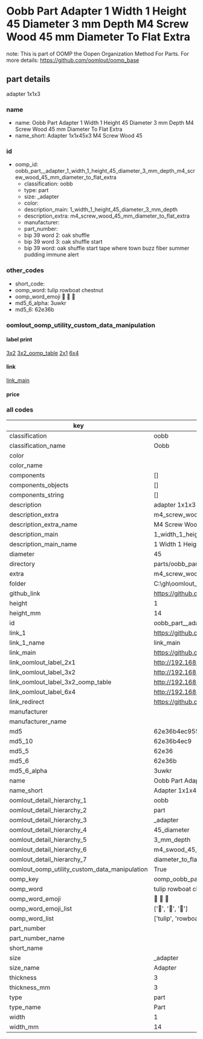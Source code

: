 # Oobb Part  Adapter 1 Width 1 Height 45 Diameter 3 mm Depth M4 Screw Wood 45 mm Diameter To Flat Extra  

note: This is part of OOMP the Oopen Organization Method For Parts. For more details: https://github.com/oomlout/oomp_base

##  part details
  



 adapter 1x1x3



### name
* name: Oobb Part  Adapter 1 Width 1 Height 45 Diameter 3 mm Depth M4 Screw Wood 45 mm Diameter To Flat Extra
* name_short: Adapter 1x1x45x3 M4 Screw Wood 45
### id
* oomp_id: oobb_part__adapter_1_width_1_height_45_diameter_3_mm_depth_m4_screw_wood_45_mm_diameter_to_flat_extra
  * classification: oobb
  * type: part
  * size: _adapter
  * color: 
  * description_main: 1_width_1_height_45_diameter_3_mm_depth
  * description_extra: m4_screw_wood_45_mm_diameter_to_flat_extra
  * manufacturer: 
  * part_number: 
  * bip 39 word 2: oak shuffle
  * bip 39 word 3: oak shuffle start
  * bip 39 word: oak shuffle start tape where town buzz fiber summer pudding immune alert

### other_codes
* short_code: 
* oomp_word: tulip rowboat chestnut
* oomp_word_emoji :tulip: :rowboat: :chestnut:
* md5_6_alpha: 3uwkr
* md5_6: 62e36b






### oomlout_oomp_utility_custom_data_manipulation
#### label print
[3x2](http://192.168.1.245:1112/?label=oomp%203uwkr)
[3x2_oomp_table](http://192.168.1.108:1112/?label=oomp%203uwkr)
[2x1](http://192.168.1.242:1112/?label=oomp%203uwkr)
[6x4](http://192.168.1.55:1112/?label=oomp%203uwkr)    

#### link

[link_main](https://github.com/oomlout/oomlout_oobb_version_4_generated_parts/tree/main/navigation_oomp/oobb/part/_adapter/1_width_1_height_45_diameter_3_mm_depth/m4_screw_wood_45_mm_diameter_to_flat_extra/part)                              

#### price







### all codes 
| key | value |  
| --- | --- |  
| classification | oobb |  
| classification_name | Oobb |  
| color |  |  
| color_name |  |  
| components | [] |  
| components_objects | [] |  
| components_string | [] |  
| description |  adapter 1x1x3 |  
| description_extra | m4_screw_wood_45_mm_diameter_to_flat_extra |  
| description_extra_name | M4 Screw Wood 45 mm Diameter To Flat Extra |  
| description_main | 1_width_1_height_45_diameter_3_mm_depth |  
| description_main_name | 1 Width 1 Height 45 Diameter 3 mm Depth |  
| diameter | 45 |  
| directory | parts/oobb_part__adapter_1_width_1_height_45_diameter_3_mm_depth_m4_screw_wood_45_mm_diameter_to_flat_extra |  
| extra | m4_screw_wood_45_mm_diameter_to_flat |  
| folder | C:\gh\oomlout_oobb_version_4_generated_parts\parts\oobb_part__adapter_1_width_1_height_45_diameter_3_mm_depth_m4_screw_wood_45_mm_diameter_to_flat_extra |  
| github_link | https://github.com/oomlout/oomlout_oomp_part_src/tree/main/parts/oobb_part__adapter_1_width_1_height_45_diameter_3_mm_depth_m4_screw_wood_45_mm_diameter_to_flat_extra |  
| height | 1 |  
| height_mm | 14 |  
| id | oobb_part__adapter_1_width_1_height_45_diameter_3_mm_depth_m4_screw_wood_45_mm_diameter_to_flat_extra |  
| link_1 | https://github.com/oomlout/oomlout_oobb_version_4_generated_parts/tree/main/navigation_oomp/oobb/part/_adapter/1_width_1_height_45_diameter_3_mm_depth/m4_screw_wood_45_mm_diameter_to_flat_extra/part |  
| link_1_name | link_main |  
| link_main | https://github.com/oomlout/oomlout_oobb_version_4_generated_parts/tree/main/navigation_oomp/oobb/part/_adapter/1_width_1_height_45_diameter_3_mm_depth/m4_screw_wood_45_mm_diameter_to_flat_extra/part |  
| link_oomlout_label_2x1 | http://192.168.1.242:1112/?label=oomp%203uwkr |  
| link_oomlout_label_3x2 | http://192.168.1.245:1112/?label=oomp%203uwkr |  
| link_oomlout_label_3x2_oomp_table | http://192.168.1.108:1112/?label=oomp%203uwkr |  
| link_oomlout_label_6x4 | http://192.168.1.55:1112/?label=oomp%203uwkr |  
| link_redirect | https://github.com/oomlout/oomlout_oobb_version_4_generated_parts/tree/main/parts/oobb__adapter_01_01_45_03_ex_m4_screw_wood_45_mm_diameter_to_flat |  
| manufacturer |  |  
| manufacturer_name |  |  
| md5 | 62e36b4ec955a3f3997d2ddda971dcbe |  
| md5_10 | 62e36b4ec9 |  
| md5_5 | 62e36 |  
| md5_6 | 62e36b |  
| md5_6_alpha | 3uwkr |  
| name | Oobb Part  Adapter 1 Width 1 Height 45 Diameter 3 mm Depth M4 Screw Wood 45 mm Diameter To Flat Extra |  
| name_short | Adapter 1x1x45x3 M4 Screw Wood 45 |  
| oomlout_detail_hierarchy_1 | oobb |  
| oomlout_detail_hierarchy_2 | part |  
| oomlout_detail_hierarchy_3 | _adapter |  
| oomlout_detail_hierarchy_4 | 45_diameter |  
| oomlout_detail_hierarchy_5 | 3_mm_depth |  
| oomlout_detail_hierarchy_6 | m4_swood_45_mm |  
| oomlout_detail_hierarchy_7 | diameter_to_flat_extra |  
| oomlout_oomp_utility_custom_data_manipulation | True |  
| oomp_key | oomp_oobb_part__adapter_1_width_1_height_45_diameter_3_mm_depth_m4_screw_wood_45_mm_diameter_to_flat_extra |  
| oomp_word | tulip rowboat chestnut |  
| oomp_word_emoji | :tulip: :rowboat: :chestnut: |  
| oomp_word_emoji_list | [':tulip:', ':rowboat:', ':chestnut:'] |  
| oomp_word_list | ['tulip', 'rowboat', 'chestnut'] |  
| part_number |  |  
| part_number_name |  |  
| short_name |  |  
| size | _adapter |  
| size_name |  Adapter |  
| thickness | 3 |  
| thickness_mm | 3 |  
| type | part |  
| type_name | Part |  
| width | 1 |  
| width_mm | 14 |  
